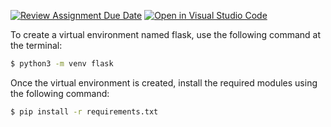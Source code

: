 [![Review Assignment Due Date](https://classroom.github.com/assets/deadline-readme-button-24ddc0f5d75046c5622901739e7c5dd533143b0c8e959d652212380cedb1ea36.svg)](https://classroom.github.com/a/Nrqv5LcV)
[![Open in Visual Studio Code](https://classroom.github.com/assets/open-in-vscode-718a45dd9cf7e7f842a935f5ebbe5719a5e09af4491e668f4dbf3b35d5cca122.svg)](https://classroom.github.com/online_ide?assignment_repo_id=13755398&assignment_repo_type=AssignmentRepo)

To create a virtual environment named flask, use the following command at the terminal:

```bash
$ python3 -m venv flask
```

Once the virtual environment is created, install the required modules using the following command:

```bash
$ pip install -r requirements.txt
```
